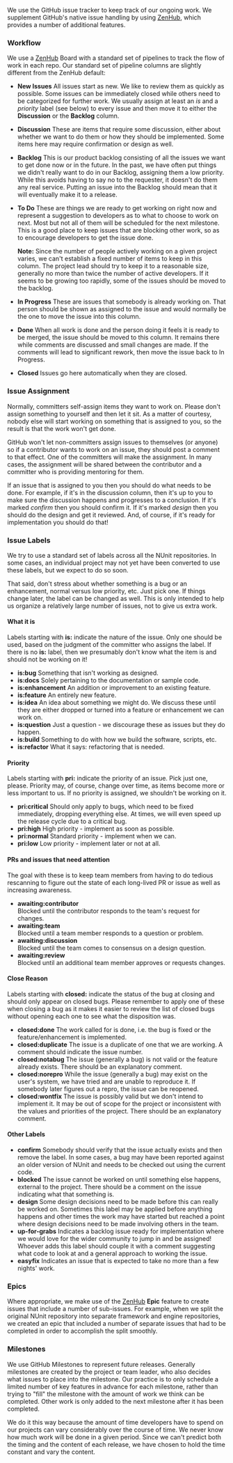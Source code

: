 We use the GitHub issue tracker to keep track of our ongoing work. We supplement GitHub's native issue handling by using [ZenHub](www.zenhub.com), which provides a number of additional features.

### Workflow
We use a [ZenHub](www.zenhub.com) Board with a standard set of pipelines to track the flow of work in each repo. Our standard set of pipeline columns are slightly different from the ZenHub default:

* **New Issues** All issues start as new. We like to review them as quickly as possible. Some issues can be immediately closed while others need to be categorized for further work. We usually assign at least an _is_ and a _priority_ label (see below) to every issue and then move it to either the **Discussion** or the **Backlog** column.

* **Discussion** These  are items that require some discussion, either about whether we want to do them or how they should be implemented. Some items here may require confirmation or design as well.

* **Backlog** This is our product backlog consisting of all the issues we want to get done now or in the future. In the past, we have often put things we didn't really want to do in our Backlog, assigning them a low priority. While this avoids having to say no to the requester, it doesn't do them any real service. Putting an issue into the Backlog should mean that it will eventually make it to a release.

* **To Do** These are things we are ready to get working on right now and represent a suggestion to developers as to what to choose to work on next. Most but not all of them will be scheduled for the next milestone. This is a good place to keep issues that are blocking other work, so as to encourage developers to get the issue done.

  **Note:** Since the number of people actively working on a given project varies, we can't establish a fixed number of items to keep in this column. The project lead should try to keep it to a reasonable size, generally no more than twice the number of active developers. If it seems to be growing too rapidly, some of the issues should be moved to the backlog.

* **In Progress** These are issues that somebody is already working on. That person should be shown as assigned to the issue and would normally be the one to move the issue into this column.

* **Done** When all work is done and the person doing it feels it is ready to be merged, the issue should be moved to this column. It remains there while comments are discussed and small changes are made. If the comments will lead to significant rework, then move the issue back to In Progress. 

* **Closed** Issues go here automatically when they are closed.

### Issue Assignment

Normally, committers self-assign items they want to work on. Please don't assign something to yourself and then let it sit. As a matter of courtesy, nobody else will start working on something that is assigned to you, so the result is that the work won't get done.

GitHub won't let non-committers assign issues to themselves (or anyone) so if a contributor wants to work on an issue, they should post a comment to that effect. One of the committers will make the assignment. In many cases, the assignment will be shared between the contributor and a committer who is providing mentoring for them.

If an issue that is assigned to you then you should do what needs to be done. For example, if it's in the discussion column, then it's up to you to make sure the discussion happens and progresses to a conclusion. If it's marked _confirm_ then you should confirm it. If it's marked _design_ then you should do the design and get it reviewed. And, of course, if it's ready for implementation you should do that!

### Issue Labels
We try to use a standard set of labels across all the NUnit repositories. In some cases, an individual project may not yet have been converted to use these labels, but we expect to do so soon.

That said, don't stress about whether something is a bug or an enhancement, normal versus low priority, etc. Just pick one. If things change later, the label can be changed as well. This is only intended to help us organize a relatively large number of issues, not to give us extra work.

#### What it is
Labels starting with **is:** indicate the nature of the issue. Only one should be used, based on the judgment of the committer who assigns the label. If there is no **is:** label, then we presumably don't know what the item is and should not be working on it!
* **is:bug** Something that isn't working as designed.
* **is:docs** Solely pertaining to the documentation or sample code.
* **is:enhancement** An addition or improvement to an existing feature.
* **is:feature** An entirely new feature.
* **is:idea** An idea about something we might do. We discuss these until they are either dropped or turned into a feature or enhancement we can work on.
* **is:question** Just a question - we discourage these as issues but they do happen.
* **is:build** Something to do with how we build the software, scripts, etc.
* **is:refactor** What it says: refactoring that is needed.

#### Priority
Labels starting with **pri:** indicate the priority of an issue. Pick just one, please. Priority may, of course, change over time, as items become more or less important to us. If no priority is assigned, we shouldn't be working on it.
* **pri:critical** Should only apply to bugs, which need to be fixed immediately, dropping everything else. At times, we will even speed up the release cycle due to a critical bug.
* **pri:high** High priority - implement as soon as possible.
* **pri:normal** Standard priority - implement when we can.
* **pri:low** Low priority - implement later or not at all.

#### PRs and issues that need attention
The goal with these is to keep team members from having to do tedious rescanning to figure out the state of each long-lived PR or issue as well as increasing awareness.
- **awaiting:contributor**  
  Blocked until the contributor responds to the team's request for changes.
- **awaiting:team**  
  Blocked until a team member responds to a question or problem.
- **awaiting:discussion**  
  Blocked until the team comes to consensus on a design question.
- **awaiting:review**  
  Blocked until an additional team member approves or requests changes.

#### Close Reason
Labels starting with **closed:** indicate the status of the bug at closing and should only appear on closed bugs. Please remember to apply one of these when closing a bug as it makes it easier to review the list of closed bugs without opening each one to see what the disposition was.
* **closed:done** The work called for is done, i.e. the bug is fixed or the feature/enhancement is implemented.
* **closed:duplicate** The issue is a duplicate of one that we are working. A comment should indicate the issue number.
* **closed:notabug** The issue (generally a bug) is not valid or the feature already exists. There should be an explanatory comment.
* **closed:norepro** While the issue (generally a bug) may exist on the user's system, we have tried and are unable to reproduce it. If somebody later figures out a repro, the issue can be reopened.
* **closed:wontfix** The issue is possibly valid but we don't intend to implement it. It may be out of scope for the project or inconsistent with the values and priorities of the project. There should be an explanatory comment.

#### Other Labels
* **confirm** Somebody should verify that the issue actually exists and then remove the label. In some cases, a bug may have been reported against an older version of NUnit and needs to be checked out using the current code.
* **blocked** The issue cannot be worked on until something else happens, external to the project. There should be a comment on the issue indicating what that something is.
* **design** Some design decisions need to be made before this can really be worked on. Sometimes this label may be applied before anything happens and other times the work may have started but reached a point where design decisions need to be made involving others in the team.
* **up-for-grabs** Indicates a backlog issue ready for implementation where we would love for the wider community to jump in and be assigned! Whoever adds this label should couple it with a comment suggesting what code to look at and a general approach to working the issue.
* **easyfix** Indicates an issue that is expected to take no more than a few nights' work.

### Epics
Where appropriate, we make use of the [ZenHub](www.zenhub.com) **Epic** feature to create issues that include a number of sub-issues. For example, when we split the original NUnit repository into separate framework and engine repositories, we created an epic that included a number of separate issues that had to be completed in order to accomplish the split smoothly.

### Milestones
We use GitHub Milestones to represent future releases. Generally milestones are created by the project or team leader, who also decides what issues to place into the milestone. Our practice is to only schedule a limited number of key features in advance for each milestone, rather than trying to "fill" the milestone with the amount of work we think can be completed. Other work is only added to the next milestone after it has been completed.

We do it this way because the amount of time developers have to spend on our projects can vary considerably over the course of time. We never know how much work will be done in a given period. Since we can't predict both the timing and the content of each release, we have chosen to hold the time constant and vary the content.
